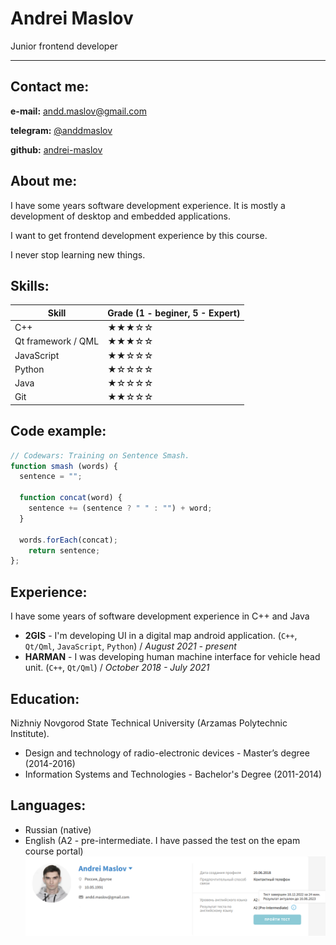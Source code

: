 # Andrei Maslov

Junior frontend developer

----

## Contact me:

**e-mail:** andd.maslov@gmail.com

**telegram:** [@anddmaslov](https://t.me/anddmaslov)

**github:** [andrei-maslov](https://github.com/andrei-maslov)

## About me:

I have some years software development experience. It is mostly a development of desktop and embedded applications.

I want to get frontend development experience by this course.

I never stop learning new things.

## Skills:

| Skill | Grade (1 - beginer, 5 - Expert) |
| --- | --- |
| C++ | ★★★☆☆ |
| Qt framework / QML | ★★★☆☆ |
| JavaScript | ★★☆☆☆ |
| Python | ★☆☆☆☆ |
| Java | ★☆☆☆☆ |
| Git | ★★☆☆☆ |

## Code example:

```javascript
// Codewars: Training on Sentence Smash.
function smash (words) {
  sentence = "";
  
  function concat(word) {
    sentence += (sentence ? " " : "") + word; 
  }
  
  words.forEach(concat);
    return sentence;
};
```

## Experience:

I have some years of software development experience in C++ and Java

- **2GIS** - I'm developing UI in a digital map android application. (`C++`, `Qt/Qml`, `JavaScript`, `Python`)  /  _August 2021 - present_
- **HARMAN** - I was developing human machine interface for vehicle head unit. (`C++`, `Qt/Qml`)  /  _October 2018 - July 2021_

## Education:

Nizhniy Novgorod State Technical University (Arzamas Polytechnic Institute).

- Design and technology of radio-electronic devices - Master’s degree (2014-2016)
- Information Systems and Technologies - Bachelor's Degree (2011-2014)

## Languages:

- Russian (native)
- English (A2 - pre-intermediate. I have passed the test on the epam course portal)
![Epam portal profile scrinshot](/images/english-test-epam-training.png)